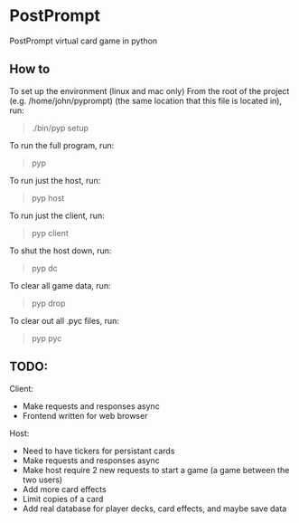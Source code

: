 PostPrompt
========

PostPrompt virtual card game in python

How to
---

To set up the environment (linux and mac only)
From the root of the project (e.g. /home/john/pyprompt)
(the same location that this file is located in), run:

> ./bin/pyp setup

To run the full program, run:

> pyp

To run just the host, run:

> pyp host

To run just the client, run:

> pyp client

To shut the host down, run:

> pyp dc

To clear all game data, run:

> pyp drop

To clear out all .pyc files, run:

> pyp pyc


TODO:
---

Client:
 - Make requests and responses async
 - Frontend written for web browser

Host:
 - Need to have tickers for persistant cards
 - Make requests and responses async
 - Make host require 2 new requests to start a game (a game between the two users)
 - Add more card effects
 - Limit copies of a card
 - Add real database for player decks, card effects, and maybe save data

